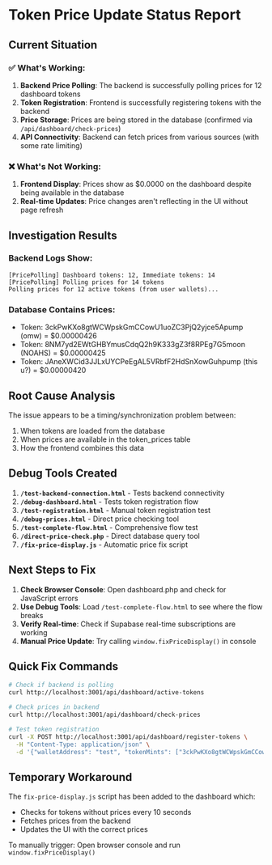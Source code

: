 # Token Price Update Status Report

## Current Situation

### ✅ What's Working:
1. **Backend Price Polling**: The backend is successfully polling prices for 12 dashboard tokens
2. **Token Registration**: Frontend is successfully registering tokens with the backend
3. **Price Storage**: Prices are being stored in the database (confirmed via `/api/dashboard/check-prices`)
4. **API Connectivity**: Backend can fetch prices from various sources (with some rate limiting)

### ❌ What's Not Working:
1. **Frontend Display**: Prices show as $0.0000 on the dashboard despite being available in the database
2. **Real-time Updates**: Price changes aren't reflecting in the UI without page refresh

## Investigation Results

### Backend Logs Show:
```
[PricePolling] Dashboard tokens: 12, Immediate tokens: 14
[PricePolling] Polling prices for 14 tokens
Polling prices for 12 active tokens (from user wallets)...
```

### Database Contains Prices:
- Token: 3ckPwKXo8gtWCWpskGmCCowU1uoZC3PjQ2yjce5Apump (omw) = $0.00000426
- Token: 8NM7yd2EWtGHBYmusCdqQ2h9K333gZ3f8RPEg7G5moon (NOAHS) = $0.00000425
- Token: JAneXWCid3JJLxUYCPeEgAL5VRbfF2HdSnXowGuhpump (this u?) = $0.00000420

## Root Cause Analysis

The issue appears to be a timing/synchronization problem between:
1. When tokens are loaded from the database
2. When prices are available in the token_prices table
3. How the frontend combines this data

## Debug Tools Created

1. **`/test-backend-connection.html`** - Tests backend connectivity
2. **`/debug-dashboard.html`** - Tests token registration flow
3. **`/test-registration.html`** - Manual token registration test
4. **`/debug-prices.html`** - Direct price checking tool
5. **`/test-complete-flow.html`** - Comprehensive flow test
6. **`/direct-price-check.php`** - Direct database query tool
7. **`/fix-price-display.js`** - Automatic price fix script

## Next Steps to Fix

1. **Check Browser Console**: Open dashboard.php and check for JavaScript errors
2. **Use Debug Tools**: Load `/test-complete-flow.html` to see where the flow breaks
3. **Verify Real-time**: Check if Supabase real-time subscriptions are working
4. **Manual Price Update**: Try calling `window.fixPriceDisplay()` in console

## Quick Fix Commands

```bash
# Check if backend is polling
curl http://localhost:3001/api/dashboard/active-tokens

# Check prices in backend
curl http://localhost:3001/api/dashboard/check-prices

# Test token registration
curl -X POST http://localhost:3001/api/dashboard/register-tokens \
  -H "Content-Type: application/json" \
  -d '{"walletAddress": "test", "tokenMints": ["3ckPwKXo8gtWCWpskGmCCowU1uoZC3PjQ2yjce5Apump"]}'
```

## Temporary Workaround

The `fix-price-display.js` script has been added to the dashboard which:
- Checks for tokens without prices every 10 seconds
- Fetches prices from the backend
- Updates the UI with the correct prices

To manually trigger: Open browser console and run `window.fixPriceDisplay()`